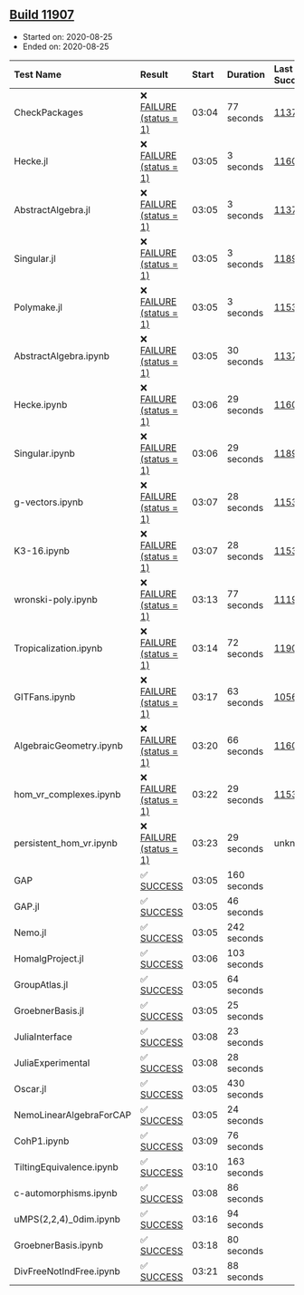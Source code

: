 ## [Build 11907](https://oscarci.mathematik.uni-kl.de/job/oscar/11907/)

* Started on: 2020-08-25
* Ended on: 2020-08-25

| Test Name    | Result | Start | Duration | Last Success | First Failure |
|:-------------|:-------|:------|:---------|:-------------|:--------------|
| CheckPackages | ❌ [FAILURE (status = 1)](https://oscarci.mathematik.uni-kl.de/job/oscar/11907/artifact/logs/build-11907/CheckPackages.log) | 03:04 | 77 seconds | [11376](https://oscarci.mathematik.uni-kl.de/job/oscar/11376/) | [11377](https://oscarci.mathematik.uni-kl.de/job/oscar/11377/) |
| Hecke.jl | ❌ [FAILURE (status = 1)](https://oscarci.mathematik.uni-kl.de/job/oscar/11907/artifact/logs/build-11907/Hecke.jl.log) | 03:05 | 3 seconds | [11602](https://oscarci.mathematik.uni-kl.de/job/oscar/11602/) | [11603](https://oscarci.mathematik.uni-kl.de/job/oscar/11603/) |
| AbstractAlgebra.jl | ❌ [FAILURE (status = 1)](https://oscarci.mathematik.uni-kl.de/job/oscar/11907/artifact/logs/build-11907/AbstractAlgebra.jl.log) | 03:05 | 3 seconds | [11376](https://oscarci.mathematik.uni-kl.de/job/oscar/11376/) | [11377](https://oscarci.mathematik.uni-kl.de/job/oscar/11377/) |
| Singular.jl | ❌ [FAILURE (status = 1)](https://oscarci.mathematik.uni-kl.de/job/oscar/11907/artifact/logs/build-11907/Singular.jl.log) | 03:05 | 3 seconds | [11893](https://oscarci.mathematik.uni-kl.de/job/oscar/11893/) | [11894](https://oscarci.mathematik.uni-kl.de/job/oscar/11894/) |
| Polymake.jl | ❌ [FAILURE (status = 1)](https://oscarci.mathematik.uni-kl.de/job/oscar/11907/artifact/logs/build-11907/Polymake.jl.log) | 03:05 | 3 seconds | [11532](https://oscarci.mathematik.uni-kl.de/job/oscar/11532/) | [11533](https://oscarci.mathematik.uni-kl.de/job/oscar/11533/) |
| AbstractAlgebra.ipynb | ❌ [FAILURE (status = 1)](https://oscarci.mathematik.uni-kl.de/job/oscar/11907/artifact/logs/build-11907/AbstractAlgebra.ipynb.log) | 03:05 | 30 seconds | [11376](https://oscarci.mathematik.uni-kl.de/job/oscar/11376/) | [11377](https://oscarci.mathematik.uni-kl.de/job/oscar/11377/) |
| Hecke.ipynb | ❌ [FAILURE (status = 1)](https://oscarci.mathematik.uni-kl.de/job/oscar/11907/artifact/logs/build-11907/Hecke.ipynb.log) | 03:06 | 29 seconds | [11602](https://oscarci.mathematik.uni-kl.de/job/oscar/11602/) | [11603](https://oscarci.mathematik.uni-kl.de/job/oscar/11603/) |
| Singular.ipynb | ❌ [FAILURE (status = 1)](https://oscarci.mathematik.uni-kl.de/job/oscar/11907/artifact/logs/build-11907/Singular.ipynb.log) | 03:06 | 29 seconds | [11893](https://oscarci.mathematik.uni-kl.de/job/oscar/11893/) | [11894](https://oscarci.mathematik.uni-kl.de/job/oscar/11894/) |
| g-vectors.ipynb | ❌ [FAILURE (status = 1)](https://oscarci.mathematik.uni-kl.de/job/oscar/11907/artifact/logs/build-11907/g-vectors.ipynb.log) | 03:07 | 28 seconds | [11532](https://oscarci.mathematik.uni-kl.de/job/oscar/11532/) | [11533](https://oscarci.mathematik.uni-kl.de/job/oscar/11533/) |
| K3-16.ipynb | ❌ [FAILURE (status = 1)](https://oscarci.mathematik.uni-kl.de/job/oscar/11907/artifact/logs/build-11907/K3-16.ipynb.log) | 03:07 | 28 seconds | [11532](https://oscarci.mathematik.uni-kl.de/job/oscar/11532/) | [11533](https://oscarci.mathematik.uni-kl.de/job/oscar/11533/) |
| wronski-poly.ipynb | ❌ [FAILURE (status = 1)](https://oscarci.mathematik.uni-kl.de/job/oscar/11907/artifact/logs/build-11907/wronski-poly.ipynb.log) | 03:13 | 77 seconds | [11192](https://oscarci.mathematik.uni-kl.de/job/oscar/11192/) | [11193](https://oscarci.mathematik.uni-kl.de/job/oscar/11193/) |
| Tropicalization.ipynb | ❌ [FAILURE (status = 1)](https://oscarci.mathematik.uni-kl.de/job/oscar/11907/artifact/logs/build-11907/Tropicalization.ipynb.log) | 03:14 | 72 seconds | [11905](https://oscarci.mathematik.uni-kl.de/job/oscar/11905/) | [11906](https://oscarci.mathematik.uni-kl.de/job/oscar/11906/) |
| GITFans.ipynb | ❌ [FAILURE (status = 1)](https://oscarci.mathematik.uni-kl.de/job/oscar/11907/artifact/logs/build-11907/GITFans.ipynb.log) | 03:17 | 63 seconds | [10566](https://oscarci.mathematik.uni-kl.de/job/oscar/10566/) | [10567](https://oscarci.mathematik.uni-kl.de/job/oscar/10567/) |
| AlgebraicGeometry.ipynb | ❌ [FAILURE (status = 1)](https://oscarci.mathematik.uni-kl.de/job/oscar/11907/artifact/logs/build-11907/AlgebraicGeometry.ipynb.log) | 03:20 | 66 seconds | [11602](https://oscarci.mathematik.uni-kl.de/job/oscar/11602/) | [11603](https://oscarci.mathematik.uni-kl.de/job/oscar/11603/) |
| hom_vr_complexes.ipynb | ❌ [FAILURE (status = 1)](https://oscarci.mathematik.uni-kl.de/job/oscar/11907/artifact/logs/build-11907/hom_vr_complexes.ipynb.log) | 03:22 | 29 seconds | [11532](https://oscarci.mathematik.uni-kl.de/job/oscar/11532/) | [11533](https://oscarci.mathematik.uni-kl.de/job/oscar/11533/) |
| persistent_hom_vr.ipynb | ❌ [FAILURE (status = 1)](https://oscarci.mathematik.uni-kl.de/job/oscar/11907/artifact/logs/build-11907/persistent_hom_vr.ipynb.log) | 03:23 | 29 seconds | unknown | unknown |
| GAP | ✅ [SUCCESS](https://oscarci.mathematik.uni-kl.de/job/oscar/11907/artifact/logs/build-11907/GAP.log) | 03:05 | 160 seconds |  |  |
| GAP.jl | ✅ [SUCCESS](https://oscarci.mathematik.uni-kl.de/job/oscar/11907/artifact/logs/build-11907/GAP.jl.log) | 03:05 | 46 seconds |  |  |
| Nemo.jl | ✅ [SUCCESS](https://oscarci.mathematik.uni-kl.de/job/oscar/11907/artifact/logs/build-11907/Nemo.jl.log) | 03:05 | 242 seconds |  |  |
| HomalgProject.jl | ✅ [SUCCESS](https://oscarci.mathematik.uni-kl.de/job/oscar/11907/artifact/logs/build-11907/HomalgProject.jl.log) | 03:06 | 103 seconds |  |  |
| GroupAtlas.jl | ✅ [SUCCESS](https://oscarci.mathematik.uni-kl.de/job/oscar/11907/artifact/logs/build-11907/GroupAtlas.jl.log) | 03:05 | 64 seconds |  |  |
| GroebnerBasis.jl | ✅ [SUCCESS](https://oscarci.mathematik.uni-kl.de/job/oscar/11907/artifact/logs/build-11907/GroebnerBasis.jl.log) | 03:05 | 25 seconds |  |  |
| JuliaInterface | ✅ [SUCCESS](https://oscarci.mathematik.uni-kl.de/job/oscar/11907/artifact/logs/build-11907/JuliaInterface.log) | 03:08 | 23 seconds |  |  |
| JuliaExperimental | ✅ [SUCCESS](https://oscarci.mathematik.uni-kl.de/job/oscar/11907/artifact/logs/build-11907/JuliaExperimental.log) | 03:08 | 28 seconds |  |  |
| Oscar.jl | ✅ [SUCCESS](https://oscarci.mathematik.uni-kl.de/job/oscar/11907/artifact/logs/build-11907/Oscar.jl.log) | 03:05 | 430 seconds |  |  |
| NemoLinearAlgebraForCAP | ✅ [SUCCESS](https://oscarci.mathematik.uni-kl.de/job/oscar/11907/artifact/logs/build-11907/NemoLinearAlgebraForCAP.log) | 03:05 | 24 seconds |  |  |
| CohP1.ipynb | ✅ [SUCCESS](https://oscarci.mathematik.uni-kl.de/job/oscar/11907/artifact/logs/build-11907/CohP1.ipynb.log) | 03:09 | 76 seconds |  |  |
| TiltingEquivalence.ipynb | ✅ [SUCCESS](https://oscarci.mathematik.uni-kl.de/job/oscar/11907/artifact/logs/build-11907/TiltingEquivalence.ipynb.log) | 03:10 | 163 seconds |  |  |
| c-automorphisms.ipynb | ✅ [SUCCESS](https://oscarci.mathematik.uni-kl.de/job/oscar/11907/artifact/logs/build-11907/c-automorphisms.ipynb.log) | 03:08 | 86 seconds |  |  |
| uMPS(2,2,4)_0dim.ipynb | ✅ [SUCCESS](https://oscarci.mathematik.uni-kl.de/job/oscar/11907/artifact/logs/build-11907/uMPS-2-2-4-_0dim.ipynb.log) | 03:16 | 94 seconds |  |  |
| GroebnerBasis.ipynb | ✅ [SUCCESS](https://oscarci.mathematik.uni-kl.de/job/oscar/11907/artifact/logs/build-11907/GroebnerBasis.ipynb.log) | 03:18 | 80 seconds |  |  |
| DivFreeNotIndFree.ipynb | ✅ [SUCCESS](https://oscarci.mathematik.uni-kl.de/job/oscar/11907/artifact/logs/build-11907/DivFreeNotIndFree.ipynb.log) | 03:21 | 88 seconds |  |  |
